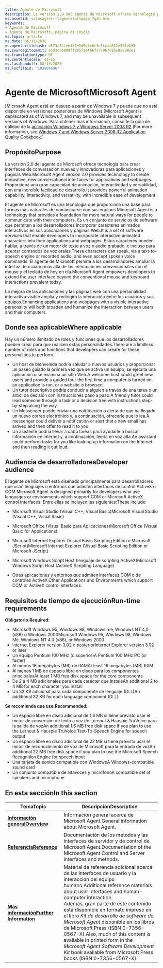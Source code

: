 ```yaml
---
title: Agente de Microsoft
description: La versión 2,0 del agente de Microsoft ofrece tecnología para crear interfaces de conversación nuevas y innovadoras para aplicaciones y páginas Web.
ms.assetid: vs|msagent|~\agentstartpage_7gdh.htm
keywords:
- Agente de Microsoft
- Agente de Microsoft, página de inicio
ms.topic: article
ms.date: 05/31/2018
ms.openlocfilehash: d573a6ffee437e5d9dfe6e3efceab812e351eb98
ms.sourcegitcommit: ebd3ce6908ff865f1ef66f2fc96769be0aad82e1
ms.translationtype: MT
ms.contentlocale: es-ES
ms.lasthandoff: 08/19/2020
ms.locfileid: "103904606"
---
```

# <a name="microsoft-agent"></a><span data-ttu-id="a2a7f-105">Agente de Microsoft</span><span class="sxs-lookup"><span data-stu-id="a2a7f-105">Microsoft Agent</span></span>

<span data-ttu-id="a2a7f-106">\[Microsoft Agent está en desuso a partir de Windows 7 y puede que no esté disponible en versiones posteriores de Windows.</span><span class="sxs-lookup"><span data-stu-id="a2a7f-106">\[Microsoft Agent is deprecated as of Windows 7, and may be unavailable in subsequent versions of Windows.</span></span> <span data-ttu-id="a2a7f-107">Para obtener más información, consulte la guía de calidad de la [aplicación Windows 7 y Windows Server 2008 R2](../win7appqual/windows-7-application-quality-cookbook.md).\]</span><span class="sxs-lookup"><span data-stu-id="a2a7f-107">For more information, see [Windows 7 and Windows Server 2008 R2 Application Quality Cookbook](../win7appqual/windows-7-application-quality-cookbook.md).\]</span></span>

## <a name="purpose"></a><span data-ttu-id="a2a7f-108">Propósito</span><span class="sxs-lookup"><span data-stu-id="a2a7f-108">Purpose</span></span>

<span data-ttu-id="a2a7f-109">La versión 2,0 del agente de Microsoft ofrece tecnología para crear interfaces de conversación nuevas y innovadoras para aplicaciones y páginas Web.</span><span class="sxs-lookup"><span data-stu-id="a2a7f-109">Microsoft Agent version 2.0 provides technology to create innovative, new conversational interfaces for applications and webpages.</span></span> <span data-ttu-id="a2a7f-110">Proporciona una gran capacidad de animación, interactividad y versatilidad, con una increíble facilidad de desarrollo.</span><span class="sxs-lookup"><span data-stu-id="a2a7f-110">It provides powerful animation capability, interactivity, and versatility, with incredible ease of development.</span></span>

<span data-ttu-id="a2a7f-111">El agente de Microsoft es una tecnología que proporciona una base para formas más naturales de comunicarse con sus equipos.</span><span class="sxs-lookup"><span data-stu-id="a2a7f-111">Microsoft Agent is a technology that provides a foundation for more natural ways for people to communicate with their computers.</span></span> <span data-ttu-id="a2a7f-112">Es un conjunto de servicios de software que permiten a los desarrolladores incorporar caracteres animados interactivos en sus aplicaciones y páginas Web.</span><span class="sxs-lookup"><span data-stu-id="a2a7f-112">It is a set of software services that enable developers to incorporate interactive animated characters into their applications and webpages.</span></span> <span data-ttu-id="a2a7f-113">Estos caracteres pueden hablar, a través de un motor de texto a voz o audio grabado, e incluso para aceptar comandos de voz orales.</span><span class="sxs-lookup"><span data-stu-id="a2a7f-113">These characters can speak, via a text-to-speech engine or recorded audio, and even accept spoken voice commands.</span></span> <span data-ttu-id="a2a7f-114">El agente de Microsoft permite a los desarrolladores ampliar la interfaz de usuario más allá de las interacciones convencionales con el mouse y el teclado de hoy en día.</span><span class="sxs-lookup"><span data-stu-id="a2a7f-114">Microsoft Agent empowers developers to extend the user interface beyond the conventional mouse and keyboard interactions prevalent today.</span></span>

<span data-ttu-id="a2a7f-115">La mejora de las aplicaciones y las páginas web con una personalidad interactiva visible amplía y redirigirá la interacción entre los usuarios y sus equipos.</span><span class="sxs-lookup"><span data-stu-id="a2a7f-115">Enhancing applications and webpages with a visible interactive personality will both broaden and humanize the interaction between users and their computers.</span></span>

## <a name="where-applicable"></a><span data-ttu-id="a2a7f-116">Donde sea aplicable</span><span class="sxs-lookup"><span data-stu-id="a2a7f-116">Where applicable</span></span>

<span data-ttu-id="a2a7f-117">Hay un número ilimitado de roles y funciones que los desarrolladores pueden crear para que realicen estas personalidades.</span><span class="sxs-lookup"><span data-stu-id="a2a7f-117">There are a limitless number of roles and functions that developers can create for these personalities to perform.</span></span>

-   <span data-ttu-id="a2a7f-118">Un host de bienvenida podría saludar a nuevos usuarios y proporcionar un paseo guiado la primera vez que se activa un equipo, se ejecuta una aplicación o se examina un sitio Web.</span><span class="sxs-lookup"><span data-stu-id="a2a7f-118">A welcome host could greet new users and provide a guided tour the first time a computer is turned on, an application is run, or a website is browsed.</span></span>
-   <span data-ttu-id="a2a7f-119">Un tutor descriptivo podría conducir a alguien a través de una tarea o un árbol de decisión con instrucciones paso a paso.</span><span class="sxs-lookup"><span data-stu-id="a2a7f-119">A friendly tutor could lead someone through a task or a decision tree with instructions step-by-step along the way.</span></span>
-   <span data-ttu-id="a2a7f-120">Un Messenger puede enviar una notificación o alerta de que ha llegado un nuevo correo electrónico y, a continuación, ofrecerle que lo lea.</span><span class="sxs-lookup"><span data-stu-id="a2a7f-120">A messenger could deliver a notification or alert that a new email has arrived and then offer to read it to you.</span></span>
-   <span data-ttu-id="a2a7f-121">Un asistente podría llevar a cabo tareas para ayudarle a buscar información en Internet y, a continuación, leerla en voz alta.</span><span class="sxs-lookup"><span data-stu-id="a2a7f-121">An assistant could perform tasks for you like looking up information on the Internet and then reading it out loud.</span></span>

## <a name="developer-audience"></a><span data-ttu-id="a2a7f-122">Audiencia de desarrolladores</span><span class="sxs-lookup"><span data-stu-id="a2a7f-122">Developer audience</span></span>

<span data-ttu-id="a2a7f-123">El agente de Microsoft está diseñado principalmente para desarrolladores que usan lenguajes o entornos que admiten interfaces de control ActiveX o COM.</span><span class="sxs-lookup"><span data-stu-id="a2a7f-123">Microsoft Agent is designed primarily for developers who use languages or environments which support COM or Microsoft ActiveX control interfaces.</span></span> <span data-ttu-id="a2a7f-124">Entre ellas se incluyen las siguientes:</span><span class="sxs-lookup"><span data-stu-id="a2a7f-124">These include:</span></span>

-   <span data-ttu-id="a2a7f-125">Microsoft Visual Studio (Visual C++, Visual Basic)</span><span class="sxs-lookup"><span data-stu-id="a2a7f-125">Microsoft Visual Studio (Visual C++, Visual Basic)</span></span>

-   <span data-ttu-id="a2a7f-126">Microsoft Office (Visual Basic para Aplicaciones)</span><span class="sxs-lookup"><span data-stu-id="a2a7f-126">Microsoft Office (Visual Basic for Applications)</span></span>

-   <span data-ttu-id="a2a7f-127">Microsoft Internet Explorer (Visual Basic Scripting Edition o Microsoft JScript)</span><span class="sxs-lookup"><span data-stu-id="a2a7f-127">Microsoft Internet Explorer (Visual Basic Scripting Edition or Microsoft JScript)</span></span>

-   <span data-ttu-id="a2a7f-128">Microsoft Windows Script Host (lenguaje de scripting ActiveX)</span><span class="sxs-lookup"><span data-stu-id="a2a7f-128">Microsoft Windows Script Host (ActiveX Scripting Language)</span></span>

-   <span data-ttu-id="a2a7f-129">Otras aplicaciones y entornos que admiten interfaces COM o de controles ActiveX.</span><span class="sxs-lookup"><span data-stu-id="a2a7f-129">Other Applications and Environments which support COM or ActiveX control interfaces.</span></span>

## <a name="run-time-requirements"></a><span data-ttu-id="a2a7f-130">Requisitos de tiempo de ejecución</span><span class="sxs-lookup"><span data-stu-id="a2a7f-130">Run-time requirements</span></span>

<span data-ttu-id="a2a7f-131">**Obligatorio:**</span><span class="sxs-lookup"><span data-stu-id="a2a7f-131">**Required:**</span></span>

-   <span data-ttu-id="a2a7f-132">Microsoft Windows 95, Windows 98, Windows me, Windows NT 4,0 (x86) o Windows 2000</span><span class="sxs-lookup"><span data-stu-id="a2a7f-132">Microsoft Windows 95, Windows 98, Windows Me, Windows NT 4.0 (x86), or Windows 2000</span></span>
-   <span data-ttu-id="a2a7f-133">Internet Explorer versión 3,02 o posterior</span><span class="sxs-lookup"><span data-stu-id="a2a7f-133">Internet Explorer version 3.02 or later</span></span>
-   <span data-ttu-id="a2a7f-134">Un equipo Pentium 100 MHz (o superior)</span><span class="sxs-lookup"><span data-stu-id="a2a7f-134">A Pentium 100 MHz PC (or faster)</span></span>
-   <span data-ttu-id="a2a7f-135">Al menos 16 megabytes (MB) de RAM</span><span class="sxs-lookup"><span data-stu-id="a2a7f-135">At least 16 megabytes (MB) RAM</span></span>
-   <span data-ttu-id="a2a7f-136">Al menos 1 MB de espacio libre en disco para los componentes principales</span><span class="sxs-lookup"><span data-stu-id="a2a7f-136">At least 1 MB free disk space for the core components</span></span>
-   <span data-ttu-id="a2a7f-137">De 2 a 4 MB adicionales para cada carácter que instale</span><span class="sxs-lookup"><span data-stu-id="a2a7f-137">An additional 2 to 4 MB for each character you install</span></span>
-   <span data-ttu-id="a2a7f-138">Un 32 KB adicional para cada componente de lenguaje (DLL)</span><span class="sxs-lookup"><span data-stu-id="a2a7f-138">An additional 32 KB for each language component (DLL)</span></span>

<span data-ttu-id="a2a7f-139">**Se recomienda que use:**</span><span class="sxs-lookup"><span data-stu-id="a2a7f-139">**Recommended:**</span></span>

-   <span data-ttu-id="a2a7f-140">Un espacio libre en disco adicional de 1,6 MB si tiene previsto usar el motor de conversión de texto a voz de Lernout & Hauspie TruVoice para la salida de voz</span><span class="sxs-lookup"><span data-stu-id="a2a7f-140">An additional 1.6 MB free disk space if you plan to use the Lernout & Hauspie TruVoice Text-To-Speech Engine for speech output</span></span>
-   <span data-ttu-id="a2a7f-141">Un espacio libre en disco adicional de 22 MB si tiene previsto usar el motor de reconocimiento de voz de Microsoft para la entrada de voz</span><span class="sxs-lookup"><span data-stu-id="a2a7f-141">An additional 22 MB free disk space if you plan to use the Microsoft Speech Recognition Engine for speech input</span></span>
-   <span data-ttu-id="a2a7f-142">Una tarjeta de sonido compatible con Windows</span><span class="sxs-lookup"><span data-stu-id="a2a7f-142">A Windows-compatible sound card</span></span>
-   <span data-ttu-id="a2a7f-143">Un conjunto compatible de altavoces y micrófono</span><span class="sxs-lookup"><span data-stu-id="a2a7f-143">A compatible set of speakers and microphone</span></span>

## <a name="in-this-section"></a><span data-ttu-id="a2a7f-144">En esta sección</span><span class="sxs-lookup"><span data-stu-id="a2a7f-144">In this section</span></span>



| <span data-ttu-id="a2a7f-145">Tema</span><span class="sxs-lookup"><span data-stu-id="a2a7f-145">Topic</span></span>                                                          | <span data-ttu-id="a2a7f-146">Descripción</span><span class="sxs-lookup"><span data-stu-id="a2a7f-146">Description</span></span>                                                                                                                                                                                                                                                                          |
|----------------------------------------------------------------|--------------------------------------------------------------------------------------------------------------------------------------------------------------------------------------------------------------------------------------------------------------------------------------|
| [<span data-ttu-id="a2a7f-147">**Información general**</span><span class="sxs-lookup"><span data-stu-id="a2a7f-147">**Overview**</span></span>](introduction-to-microsoft-agent.md)<br/> | <span data-ttu-id="a2a7f-148">Información general acerca de Microsoft Agent.</span><span class="sxs-lookup"><span data-stu-id="a2a7f-148">General information about Microsoft Agent.</span></span> <br/>                                                                                                                                                                                                                               |
| [<span data-ttu-id="a2a7f-149">**Referencia**</span><span class="sxs-lookup"><span data-stu-id="a2a7f-149">**Reference**</span></span>](programming-microsoft-agent.md)<br/>    | <span data-ttu-id="a2a7f-150">Documentación de los métodos y las interfaces de servidor y de control de Microsoft Agent.</span><span class="sxs-lookup"><span data-stu-id="a2a7f-150">Documentation of the Microsoft Agent Control and Server interfaces and methods.</span></span><br/>                                                                                                                                                                                           |
| [<span data-ttu-id="a2a7f-151">**Más información**</span><span class="sxs-lookup"><span data-stu-id="a2a7f-151">**Further Information**</span></span>](bibliography.md)<br/>         | <span data-ttu-id="a2a7f-152">Material de referencia adicional acerca de las interfaces de usuario y la interacción del equipo humano.</span><span class="sxs-lookup"><span data-stu-id="a2a7f-152">Additional reference materials about user interfaces and human-computer interaction.</span></span><br/> <span data-ttu-id="a2a7f-153">Además, gran parte de este contenido está disponible en formato impreso en el libro *Kit de desarrollo de software de Microsoft Agent* disponible en los libros de Microsoft Press (ISBN 0-7356-0567-X).</span><span class="sxs-lookup"><span data-stu-id="a2a7f-153">Also, much of this content is available in printed form in the *Microsoft Agent Software Development Kit* book available from Microsoft Press books (ISBN 0-7356-0567-X).</span></span><br/> |



 

 

